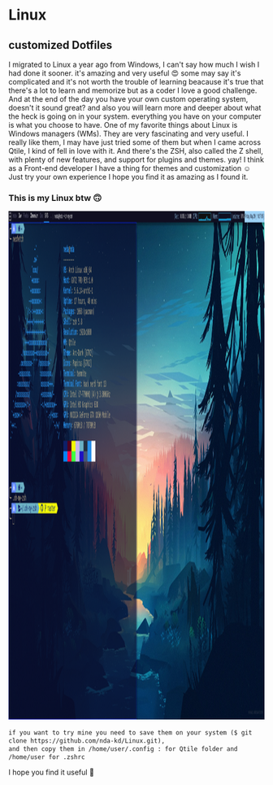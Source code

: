 # Linux
## customized Dotfiles

I migrated to Linux a year ago from Windows, I can't say how much I wish I had done it sooner. it's amazing and very useful :heart_eyes:
some may say it's complicated and it's not worth the trouble of learning beacause it's true that there's a lot to learn and memorize but as a coder I love a good challenge. And at the end of the day you have your own custom operating system, doesn't it sound great? and also you will learn more and deeper about what the heck is going on in your system. everything you have on your computer is what you choose to have.
One of my favorite things about Linux is Windows managers (WMs).
They are very fascinating and very useful. I really like them, I may have just tried some of them but when I came across Qtile, I kind of fell in love with it.
And there's the ZSH, also called the Z shell, with plenty of new features, and support for plugins and themes. yay!
I think as a Front-end developer I have a thing for themes and customization :relaxed: Just try your own experience I hope you find it as amazing as I found it.


  ### This is my Linux btw :upside_down_face: 

<img src="qtile/Screenshot from 2020-05-29 18-57-05.png" width="1000" height="1000">

```
if you want to try mine you need to save them on your system ($ git clone https://github.com/nda-kd/Linux.git),
and then copy them in /home/user/.config : for Qtile folder and /home/user for .zshrc 
```
I hope you find it useful :slightly_smiling_face:
